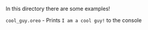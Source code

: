 In this directory there are some examples!

`cool_guy.oreo` - Prints `I am a cool guy!` to the console
